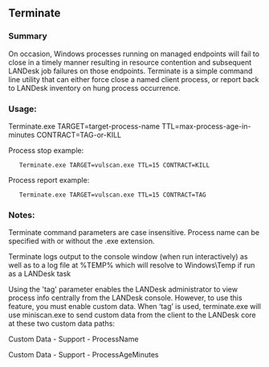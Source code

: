 ## Terminate
### Summary
On occasion, Windows processes running on managed endpoints will fail to close in a timely manner resulting in resource contention and subsequent LANDesk job failures on those endpoints.  Terminate is a simple command line utility that can either force close a named client process, or report back to LANDesk inventory on hung process occurrence.  

### Usage:
  Terminate.exe TARGET=target-process-name TTL=max-process-age-in-minutes CONTRACT=TAG-or-KILL
  
  Process stop example:
  
       Terminate.exe TARGET=vulscan.exe TTL=15 CONTRACT=KILL
       
  
  Process report example: 
  
       Terminate.exe TARGET=vulscan.exe TTL=15 CONTRACT=TAG
  
### Notes:
  Terminate command parameters are case insensitive.  Process name can be specified with or without the .exe extension.
  
  Terminate logs output to the console window (when run interactively) as well as to a log file at %TEMP% which will resolve to Windows\\Temp if run as a LANDesk task
  
  Using the 'tag' parameter enables the LANDesk administrator to view process info centrally from the LANDesk console.  However, to use this feature, you must enable custom data.  When ‘tag’ is used, terminate.exe will use miniscan.exe to send custom data from the client to the LANDesk core at these two custom data paths:  
  
  Custom Data - Support - ProcessName
  
  Custom Data - Support - ProcessAgeMinutes
